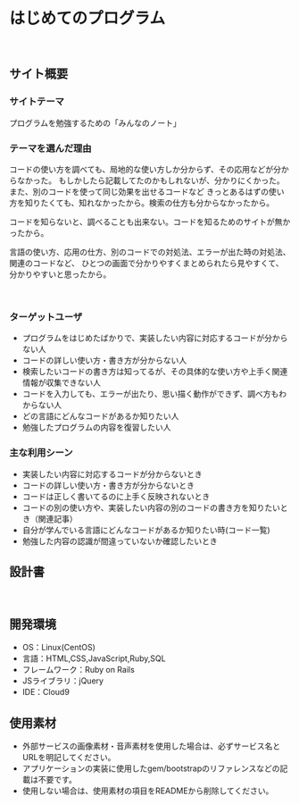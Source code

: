 # はじめてのプログラム
​
## サイト概要
### サイトテーマ
プログラムを勉強するための「みんなのノート」
​
### テーマを選んだ理由
コードの使い方を調べても、局地的な使い方しか分からず、その応用などが分からなかった。
もしかしたら記載してたのかもしれないが、分かりにくかった。また、別のコードを使って同じ効果を出せるコードなど
きっとあるはずの使い方を知りたくても、知れなかったから。検索の仕方も分からなかったから。

コードを知らないと、調べることも出来ない。コードを知るためのサイトが無かったから。

言語の使い方、応用の仕方、別のコードでの対処法、エラーが出た時の対処法、関連のコードなど、
ひとつの画面で分かりやすくまとめられたら見やすくて、分かりやすいと思ったから。

​
### ターゲットユーザ
* プログラムをはじめたばかりで、実装したい内容に対応するコードが分からない人
* コードの詳しい使い方・書き方が分からない人
* 検索したいコードの書き方は知ってるが、その具体的な使い方や上手く関連情報が収集できない人
* コードを入力しても、エラーが出たり、思い描く動作ができず、調べ方もわからない人
* どの言語にどんなコードがあるか知りたい人
* 勉強したプログラムの内容を復習したい人
​
### 主な利用シーン
* 実装したい内容に対応するコードが分からないとき
* コードの詳しい使い方・書き方が分からないとき
* コードは正しく書いてるのに上手く反映されないとき
* コードの別の使い方や、実装したい内容の別のコードの書き方を知りたいとき（関連記事）
* 自分が学んでいる言語にどんなコードがあるか知りたい時(コード一覧)
* 勉強した内容の認識が間違っていないか確認したいとき
​
## 設計書
<!--テーマを設定・提出する時点では不要です-->
​
## 開発環境
- OS：Linux(CentOS)
- 言語：HTML,CSS,JavaScript,Ruby,SQL
- フレームワーク：Ruby on Rails
- JSライブラリ：jQuery
- IDE：Cloud9
​
## 使用素材
- 外部サービスの画像素材・音声素材を使用した場合は、必ずサービス名とURLを明記してください。
- アプリケーションの実装に使用したgem/bootstrapのリファレンスなどの記載は不要です。
- 使用しない場合は、使用素材の項目をREADMEから削除してください。